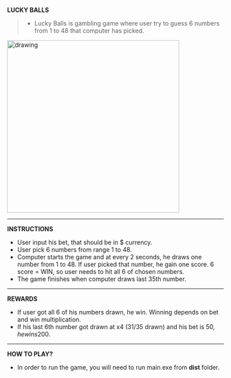 **LUCKY BALLS**

>- Lucky Balls is gambling game where user try to guess 6 numbers from 1 to 48 that computer has picked. 
<img src="https://www.nicepng.com/png/detail/417-4177877_nsoft-lucky-six.png" alt="drawing" width="400"/>

___
**INSTRUCTIONS**
- User input his bet, that should be in $ currency. 
- User pick 6 numbers from range 1 to 48.
- Computer starts the game and at every 2 seconds, he draws one number from 1 to 48. If user picked that number, he gain one score. 6 score = WIN, so user needs to hit all 6 of chosen numbers.
- The game finishes when computer draws last 35th number. 
___
**REWARDS**
- If user got all 6 of his numbers drawn, he win. Winning depends on bet and win multiplication. 
- If his last 6th number got drawn at x4 (31/35 drawn) and his bet is 50$, he wins 200$.
___
**HOW TO PLAY?**
- In order to run the game, you will need to run main.exe from **dist** folder. 
